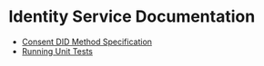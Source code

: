# Identity Service Documentation

* [Consent DID Method Specification](did-method-spec.md)
* [Running Unit Tests](testing.md)
